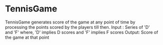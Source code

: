 # TennisGame

TennisGame generates score of the game at any point of time by processing the points scored by the players till then.
Input : Series of 'D' and 'F' where, 'D' implies D scores and 'F' implies F scores
Output: Score of the game at that point
